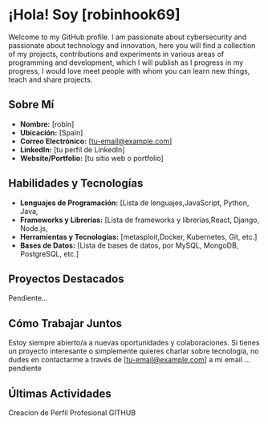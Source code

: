 # ¡Hola! Soy [robinhook69]

Welcome to my GitHub profile. I am passionate about cybersecurity and passionate about technology and innovation, here you will find a collection of my projects, contributions and experiments in various areas of programming and development, which I will publish as I progress in my progress, I would love meet people with whom you can learn new things, teach and share projects.


## Sobre Mí

- **Nombre:** [robin]
- **Ubicación:** [Spain]
- **Correo Electrónico:** [tu-email@example.com]
- **LinkedIn:** [tu perfil de LinkedIn]
- **Website/Portfolio:** [tu sitio web o portfolio]

## Habilidades y Tecnologías
- **Lenguajes de Programación:** [Lista de lenguajes,JavaScript, Python, Java,
- **Frameworks y Librerías:** [Lista de frameworks y librerías,React, Django, Node.js,
- **Herramientas y Tecnologías:** [metasploit,Docker, Kubernetes, Git, etc.]
- **Bases de Datos:** [Lista de bases de datos, por MySQL, MongoDB, PostgreSQL, etc.]

## Proyectos Destacados

Pendiente...

## Cómo Trabajar Juntos

Estoy siempre abierto/a a nuevas oportunidades y colaboraciones. Si tienes un proyecto interesante o simplemente quieres charlar sobre tecnología, no dudes en contactarme a través de [tu-email@example.com] a mi email ... pendiente

## Últimas Actividades

Creacion de Perfil Profesional GITHUB
